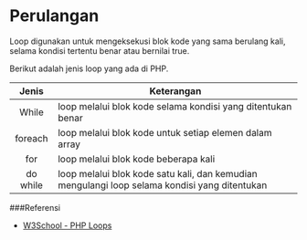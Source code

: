 # Perulangan

Loop digunakan untuk mengeksekusi blok kode yang sama berulang kali, selama kondisi tertentu benar atau bernilai true.

Berikut adalah jenis loop yang ada di PHP.

|  Jenis   | Keterangan                                                                                    |
| :------: | --------------------------------------------------------------------------------------------- |
|  While   | loop melalui blok kode selama kondisi yang ditentukan benar                                   |
| foreach  | loop melalui blok kode untuk setiap elemen dalam array                                        |
|   for    | loop melalui blok kode beberapa kali                                                          |
| do while | loop melalui blok kode satu kali, dan kemudian mengulangi loop selama kondisi yang ditentukan |

###Referensi

- [W3School - PHP Loops](https://www.w3schools.com/php/php_looping.asp)
